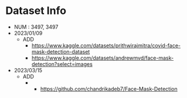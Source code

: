 # Dataset Info
* NUM : 3497, 3497
* 2023/01/09
  * ADD
    * https://www.kaggle.com/datasets/prithwirajmitra/covid-face-mask-detection-dataset
    * https://www.kaggle.com/datasets/andrewmvd/face-mask-detection?select=images
* 2023/03/15
  * ADD
    *    * https://github.com/chandrikadeb7/Face-Mask-Detection